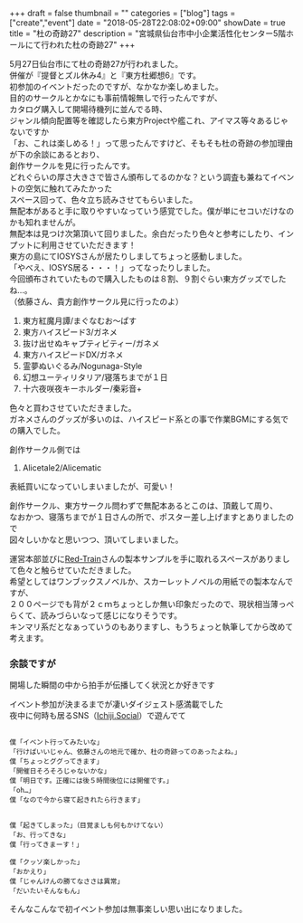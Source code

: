 +++
draft = false
thumbnail = ""
categories = ["blog"]
tags = ["create","event"]
date = "2018-05-28T22:08:02+09:00"
showDate = true
title = "杜の奇跡27"
description = "宮城県仙台市中小企業活性化センター5階ホールにて行われた杜の奇跡27"
+++

5月27日仙台市にて杜の奇跡27が行われました。  
併催が『提督とズル休み4』と『東方杜郷想6』です。  
初参加のイベントだったのですが、なかなか楽しめました。  
目的のサークルとかなにも事前情報無しで行ったんですが、  
カタログ購入して開場待機列に並んでる時、  
ジャンル傾向配置等を確認したら東方Projectや艦これ、アイマス等々あるじゃないですか  
「お、これは楽しめる！」って思ったんですけど、そもそも杜の奇跡の参加理由が下の余談にあるとおり、  
創作サークルを見に行ったんです。  
どれぐらいの厚さ大きさで皆さん頒布してるのかな？という調査も兼ねてイベントの空気に触れてみたかった  
スペース回って、色々立ち読みさせてもらいました。  
無配本があると手に取りやすいなっていう感覚でした。僕が単にセコいだけなのかも知れませんが。  
無配本は見つけ次第頂いて回りました。余白だったり色々と参考にしたり、インプットに利用させていただきます！  
東方の島にてIOSYSさんが居たりしましてちょっと感動しました。  
「やべえ、IOSYS居る・・・！」ってなったりしました。  
今回頒布されていたもので購入したものは８割、９割ぐらい東方グッズでしたね…。  
（依藤さん、貴方創作サークル見に行ったのよ）

1. 東方紅魔月譚/まぐなむお〜ぱす
1. 東方ハイスピード3/ガネメ
1. 抜け出せぬキャプティビティー/ガネメ
1. 東方ハイスピードDX/ガネメ
1. 霊夢ぬいぐるみ/Nogunaga-Style
1. 幻想ユーティリタリア/寝落ちまでが１日
1. 十六夜咲夜キーホルダー/秦彩音+

色々と買わさせていただきました。  
ガネメさんのグッズが多いのは、ハイスピード系との事で作業BGMにする気での購入でした。  

創作サークル側では

1. Alicetale2/Alicematic

表紙買いになっていしまいましたが、可愛い！

創作サークル、東方サークル問わずで無配本あるとこのは、頂戴して周り、  
なおかつ、寝落ちまでが１日さんの所で、ポスター差し上げますとありましたので  
図々しいかなと思いつつ、頂いてしまいました。  

運営本部並びに[Red-Train](http://www.red-train.co.jp/)さんの製本サンプルを手に取れるスペースがありまして色々と触らせていただきました。  
希望としてはワンブックスノベルか、スカーレットノベルの用紙での製本なんですが、  
２００ページでも背が２ｃｍちょっとしか無い印象だったので、現状相当薄っぺらくて、読みづらいなって感じになりそうです。  
キンマリ系だとなぁっていうのもありますし、もうちょっと執筆してから改めて考えます。  



### 余談ですが  
開場した瞬間の中から拍手が伝播してく状況とか好きです
  
イベント参加が決まるまでが凄いダイジェスト感満載でした  
夜中に何時も居るSNS（[Ichiji.Social](https://ichiji.social)）で遊んでて  

~~~

僕「イベント行ってみたいな」  
「行けばいいじゃん、依藤さんの地元で確か、杜の奇跡ってのあったよね。」  
僕「ちょっとググってきます」  
「開催日そろそろじゃないかな」  
僕「明日です。正確には後５時間後位には開催です。」  
「oh…」  
僕「なので今から寝て起きれたら行きます」  


僕「起きてしまった」（目覚ましも何もかけてない）  
「お、行ってきな」  
僕「行ってきまーす！」  
  
僕「クッソ楽しかった」  
「おかえり」  
僕「じゃんけんの勝てなささは異常」  
「だいたいそんなもん」  
~~~

そんなこんなで初イベント参加は無事楽しい思い出になりました。